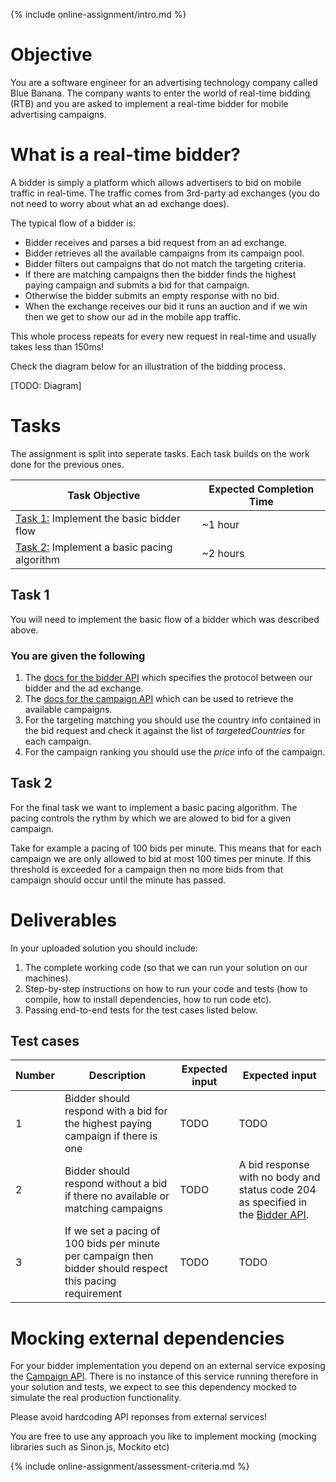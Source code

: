 {% include online-assignment/intro.md %}

# Objective

You are a software engineer for an advertising technology company called Blue Banana. The company wants to enter the world of real-time bidding (RTB) and you are asked to implement a real-time bidder for mobile advertising campaigns.

# What is a real-time bidder?

A bidder is simply a platform which allows advertisers to bid on mobile traffic in real-time. The traffic comes from 3rd-party ad exchanges (you do not need to worry about what an ad exchange does).

The typical flow of a bidder is:

- Bidder receives and parses a bid request from an ad exchange.
- Bidder retrieves all the available campaigns from its campaign pool.
- Bidder filters out campaigns that do not match the targeting criteria.
- If there are matching campaigns then the bidder finds the highest paying campaign and submits a bid for that campaign. 
- Otherwise the bidder submits an empty response with no bid.
- When the exchange receives our bid it runs an auction and if we win then we get to show our ad in the mobile app traffic. 

This whole process repeats for every new request in real-time and usually takes less than 150ms!

Check the diagram below for an illustration of the bidding process.

[TODO: Diagram]

# Tasks

The assignment is split into seperate tasks. Each task builds on the work done for the previous ones. 

| Task Objective | Expected Completion Time |
|---|---|
| [Task 1:](#task-1) Implement the basic bidder flow | ~1 hour |
| [Task 2:](#task-2) Implement a basic pacing algorithm | ~2 hours |

## Task 1

You will need to implement the basic flow of a bidder which was described above.

### You are given the following

1. The [docs for the bidder API](http://docs.bidderapi.apiary.io/) which specifies the protocol between our bidder and the ad exchange.
2. The [docs for the campaign API](http://docs.campaignapi9.apiary.io/) which can be used to retrieve the available campaigns.
3. For the targeting matching you should use the country info contained in the bid request and check it against the list of *targetedCountries* for each campaign.
4. For the campaign ranking you should use the *price* info of the campaign.

## Task 2

For the final task we want to implement a basic pacing algorithm. The pacing controls the rythm by which we are alowed to bid for a given campaign. 

Take for example a pacing of 100 bids per minute. This means that for each campaign we are only allowed to bid at most 100 times per minute. If this threshold is exceeded for a campaign then no more bids from that campaign should occur until the minute has passed.

# Deliverables

In your uploaded solution you should include:

1. The complete working code (so that we can run your solution on our machines).
2. Step-by-step instructions on how to run your code and tests (how to compile, how to install dependencies, how to run code etc). 
3. Passing end-to-end tests for the test cases listed below.

## Test cases

| Number | Description | Expected input | Expected input | 
|---|---|---|---|
| 1 | Bidder should respond with a bid for the highest paying campaign if there is one | TODO | TODO |
| 2 | Bidder should respond without a bid if there no available or matching campaigns | TODO | A bid response with no body and status code 204 as specified in the [Bidder API](http://docs.bidderapi.apiary.io/). |
| 3 | If we set a pacing of 100 bids per minute per campaign then bidder should respect this pacing requirement | TODO | TODO |

# Mocking external dependencies

For your bidder implementation you depend on an external service exposing the [Campaign API](http://docs.campaignapi9.apiary.io/#). There is no instance of this service running therefore in your solution and tests, we expect to see this dependency mocked to simulate the real production functionality.

Please avoid hardcoding API reponses from external services! 

You are free to use any approach you like to implement mocking (mocking libraries such as Sinon.js, Mockito etc)

{% include online-assignment/assessment-criteria.md %}